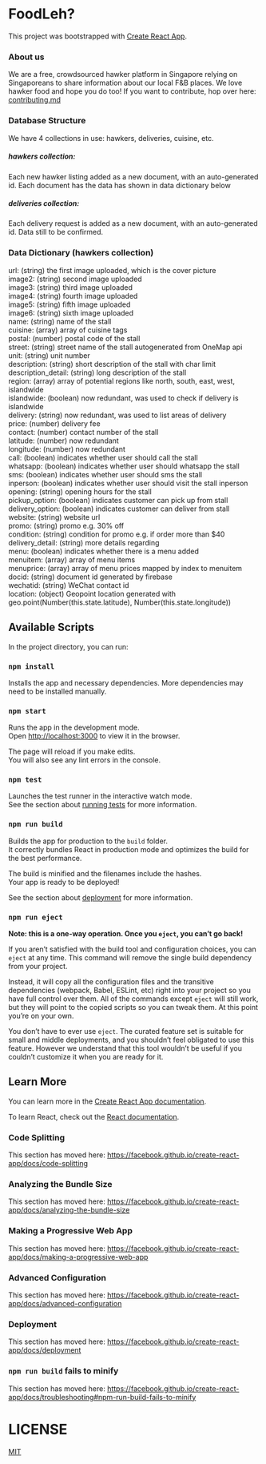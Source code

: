 # FoodLeh?

This project was bootstrapped with [Create React App](https://github.com/facebook/create-react-app).

### About us
We are a free, crowdsourced hawker platform in Singapore relying on Singaporeans to share information about our local F&B places. We love hawker food and hope you do too! If you want to contribute, hop over here: [contributing.md](https://github.com/limyifan1/hawkercentral/blob/master/CONTRIBUTING.md)

### Database Structure
We have 4 collections in use: hawkers, deliveries, cuisine, etc. <br/>
##### hawkers collection: 
Each new hawker listing added as a new document, with an auto-generated id. Each document has the data has shown in data dictionary below<br/>
##### deliveries collection: 
Each delivery request is added as a new document, with an auto-generated id. Data still to be confirmed. 

### Data Dictionary (hawkers collection)
  url: (string) the first image uploaded, which is the cover picture<br />
  image2: (string) second image uploaded<br />
  image3: (string) third image uploaded<br />
  image4: (string) fourth image uploaded<br />
  image5: (string) fifth image uploaded<br />
  image6: (string) sixth image uploaded<br />
  name: (string) name of the stall<br />
  cuisine: (array) array of cuisine tags<br />
  postal: (number) postal code of the stall<br />
  street: (string) street name of the stall autogenerated from OneMap api<br />
  unit: (string) unit number<br />
  description: (string) short description of the stall with char limit<br />
  description_detail: (string) long description of the stall<br />
  region: (array) array of potential regions like north, south, east, west, islandwide<br />
  islandwide: (boolean) now redundant, was used to check if delivery is islandwide<br />
  delivery: (string) now redundant, was used to list areas of delivery<br />
  price: (number) delivery fee<br />
  contact: (number) contact number of the stall<br />
  latitude: (number) now redundant<br />
  longitude: (number) now redundant<br />
  call: (boolean) indicates whether user should call the stall<br />
  whatsapp: (boolean) indicates whether user should whatsapp the stall<br />
  sms: (boolean) indicates whether user should sms the stall<br />
  inperson: (boolean) indicates whether user should visit the stall inperson<br />
  opening: (string) opening hours for the stall<br />
  pickup_option: (boolean) indicates customer can pick up from stall<br />
  delivery_option: (boolean) indicates customer can deliver from stall<br />
  website: (string) website url<br />
  promo: (string) promo e.g. 30% off<br />
  condition: (string) condition for promo e.g. if order more than $40<br />
  delivery_detail: (string) more details regarding <br />
  menu: (boolean) indicates whether there is a menu added<br />
  menuitem: (array) array of menu items<br />
  menuprice: (array) array of menu prices mapped by index to menuitem<br />
  docid: (string) document id generated by firebase<br />
  wechatid: (string) WeChat contact id<br />
  location: (object) Geopoint location generated with geo.point(Number(this.state.latitude), Number(this.state.longitude))<br />

## Available Scripts

In the project directory, you can run:

### `npm install`
Installs the app and necessary dependencies. More dependencies may need to be installed manually.

### `npm start`

Runs the app in the development mode.<br />
Open [http://localhost:3000](http://localhost:3000) to view it in the browser.

The page will reload if you make edits.<br />
You will also see any lint errors in the console.

### `npm test`

Launches the test runner in the interactive watch mode.<br />
See the section about [running tests](https://facebook.github.io/create-react-app/docs/running-tests) for more information.

### `npm run build`

Builds the app for production to the `build` folder.<br />
It correctly bundles React in production mode and optimizes the build for the best performance.

The build is minified and the filenames include the hashes.<br />
Your app is ready to be deployed!

See the section about [deployment](https://facebook.github.io/create-react-app/docs/deployment) for more information.

### `npm run eject`

**Note: this is a one-way operation. Once you `eject`, you can’t go back!**

If you aren’t satisfied with the build tool and configuration choices, you can `eject` at any time. This command will remove the single build dependency from your project.

Instead, it will copy all the configuration files and the transitive dependencies (webpack, Babel, ESLint, etc) right into your project so you have full control over them. All of the commands except `eject` will still work, but they will point to the copied scripts so you can tweak them. At this point you’re on your own.

You don’t have to ever use `eject`. The curated feature set is suitable for small and middle deployments, and you shouldn’t feel obligated to use this feature. However we understand that this tool wouldn’t be useful if you couldn’t customize it when you are ready for it.

## Learn More

You can learn more in the [Create React App documentation](https://facebook.github.io/create-react-app/docs/getting-started).

To learn React, check out the [React documentation](https://reactjs.org/).

### Code Splitting

This section has moved here: https://facebook.github.io/create-react-app/docs/code-splitting

### Analyzing the Bundle Size

This section has moved here: https://facebook.github.io/create-react-app/docs/analyzing-the-bundle-size

### Making a Progressive Web App

This section has moved here: https://facebook.github.io/create-react-app/docs/making-a-progressive-web-app

### Advanced Configuration

This section has moved here: https://facebook.github.io/create-react-app/docs/advanced-configuration

### Deployment

This section has moved here: https://facebook.github.io/create-react-app/docs/deployment

### `npm run build` fails to minify

This section has moved here: https://facebook.github.io/create-react-app/docs/troubleshooting#npm-run-build-fails-to-minify

# LICENSE

[MIT](LICENSE)
